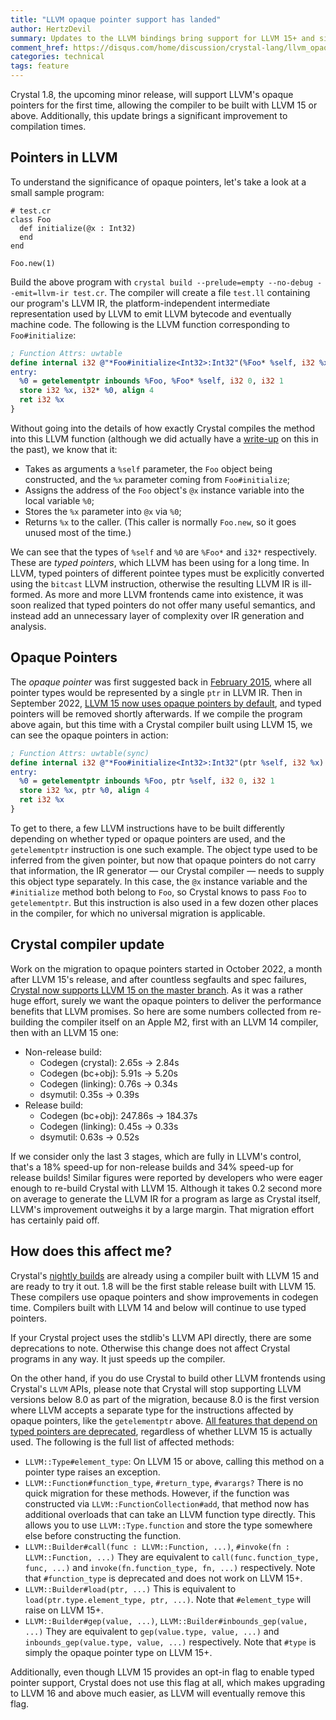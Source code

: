 ```yaml
---
title: "LLVM opaque pointer support has landed"
author: HertzDevil
summary: Updates to the LLVM bindings bring support for LLVM 15+ and significant improvements in codegen performance in the next release.
comment_href: https://disqus.com/home/discussion/crystal-lang/llvm_opaque_pointer_support_has_landed_99/
categories: technical
tags: feature
---
```


Crystal 1.8, the upcoming minor release, will support LLVM's opaque pointers for the first time, allowing the compiler to be built with LLVM 15 or above. Additionally, this update brings a significant improvement to compilation times.

## Pointers in LLVM

To understand the significance of opaque pointers, let's take a look at a small sample program:

```crystal
# test.cr
class Foo
  def initialize(@x : Int32)
  end
end

Foo.new(1)
```

Build the above program with `crystal build --prelude=empty --no-debug --emit=llvm-ir test.cr`. The compiler will create a file `test.ll` containing our program's LLVM IR, the platform-independent intermediate representation used by LLVM to emit LLVM bytecode and eventually machine code. The following is the LLVM function corresponding to `Foo#initialize`:

```llvm
; Function Attrs: uwtable
define internal i32 @"*Foo#initialize<Int32>:Int32"(%Foo* %self, i32 %x) #0 {
entry:
  %0 = getelementptr inbounds %Foo, %Foo* %self, i32 0, i32 1
  store i32 %x, i32* %0, align 4
  ret i32 %x
}
```

Without going into the details of how exactly Crystal compiles the method into this LLVM function (although we did actually have a [write-up](https://crystal-lang.org/2015/03/04/internals/) on this in the past), we know that it:

* Takes as arguments a `%self` parameter, the `Foo` object being constructed, and the `%x` parameter coming from `Foo#initialize`;
* Assigns the address of the `Foo` object's `@x` instance variable into the local variable `%0`;
* Stores the `%x` parameter into `@x` via `%0`;
* Returns `%x` to the caller. (This caller is normally `Foo.new`, so it goes unused most of the time.)

We can see that the types of `%self` and `%0` are `%Foo*` and `i32*` respectively. These are _typed pointers_, which LLVM has been using for a long time. In LLVM, typed pointers of different pointee types must be explicitly converted using the `bitcast` LLVM instruction, otherwise the resulting LLVM IR is ill-formed. As more and more LLVM frontends came into existence, it was soon realized that typed pointers do not offer many useful semantics, and instead add an unnecessary layer of complexity over IR generation and analysis.

## Opaque Pointers

The _opaque pointer_ was first suggested back in [February 2015](https://lists.llvm.org/pipermail/llvm-dev/2015-February/081822.html), where all pointer types would be represented by a single `ptr` in LLVM IR. Then in September 2022, [LLVM 15 now uses opaque pointers by default](https://releases.llvm.org/15.0.0/docs/OpaquePointers.html#version-support), and typed pointers will be removed shortly afterwards. If we compile the program above again, but this time with a Crystal compiler built using LLVM 15, we can see the opaque pointers in action:

```llvm
; Function Attrs: uwtable(sync)
define internal i32 @"*Foo#initialize<Int32>:Int32"(ptr %self, i32 %x) #0 {
entry:
  %0 = getelementptr inbounds %Foo, ptr %self, i32 0, i32 1
  store i32 %x, ptr %0, align 4
  ret i32 %x
}
```

To get to there, a few LLVM instructions have to be built differently depending on whether typed or opaque pointers are used, and the `getelementptr` instruction is one such example. The object type used to be inferred from the given pointer, but now that opaque pointers do not carry that information, the IR generator — our Crystal compiler — needs to supply this object type separately. In this case, the `@x` instance variable and the `#initialize` method both belong to `Foo`, so Crystal knows to pass `Foo` to `getelementptr`. But this instruction is also used in a few dozen other places in the compiler, for which no universal migration is applicable.

## Crystal compiler update

Work on the migration to opaque pointers started in October 2022, a month after LLVM 15's release, and after countless segfaults and spec failures, [Crystal now supports LLVM 15 on the master branch](https://github.com/crystal-lang/crystal/pull/13173). As it was a rather huge effort, surely we want the opaque pointers to deliver the performance benefits that LLVM promises. So here are some numbers collected from re-building the compiler itself on an Apple M2, first with an LLVM 14 compiler, then with an LLVM 15 one:

* Non-release build:
  * Codegen (crystal): 2.65s → 2.84s
  * Codegen (bc+obj): 5.91s → 5.20s
  * Codegen (linking): 0.76s → 0.34s
  * dsymutil: 0.35s → 0.39s
* Release build:
  * Codegen (bc+obj): 247.86s → 184.37s
  * Codegen (linking): 0.45s → 0.33s
  * dsymutil: 0.63s → 0.52s

If we consider only the last 3 stages, which are fully in LLVM's control, that's a 18% speed-up for non-release builds and 34% speed-up for release builds! Similar figures were reported by developers who were eager enough to re-build Crystal with LLVM 15. Although it takes 0.2 second more on average to generate the LLVM IR for a program as large as Crystal itself, LLVM's improvement outweighs it by a large margin. That migration effort has certainly paid off.

## How does this affect me?

Crystal's [nightly builds](https://crystal-lang.org/install/nightlies) are already using a compiler built with LLVM 15 and are ready to try it out. 1.8 will be the first stable release built with LLVM 15. These compilers use opaque pointers and show improvements in codegen time.
Compilers built with LLVM 14 and below will continue to use typed pointers.

If your Crystal project uses the stdlib's LLVM API directly, there are some deprecations to note. Otherwise this change does not affect Crystal programs in any way. It just speeds up the compiler.

On the other hand, if you do use Crystal to build other LLVM frontends using Crystal's `LLVM` APIs, please note that Crystal will stop supporting LLVM versions below 8.0 as part of the migration, because 8.0 is the first version where LLVM accepts a separate type for the instructions affected by opaque pointers, like the `getelementptr` above. [All features that depend on typed pointers are deprecated](https://github.com/crystal-lang/crystal/pull/13172), regardless of whether LLVM 15 is actually used. The following is the full list of affected methods:

* `LLVM::Type#element_type`:
  On LLVM 15 or above, calling this method on a pointer type raises an exception.
* `LLVM::Function#function_type`, `#return_type`, `#varargs?`
  There is no quick migration for these methods. However, if the function was constructed via `LLVM::FunctionCollection#add`, that method now has additional overloads that can take an LLVM function type directly. This allows you to use `LLVM::Type.function` and store the type somewhere else before constructing the function.
* `LLVM::Builder#call(func : LLVM::Function, ...)`, `#invoke(fn : LLVM::Function, ...)`
  They are equivalent to `call(func.function_type, func, ...)` and `invoke(fn.function_type, fn, ...)` respectively. Note that `#function_type` is deprecated and does not work on LLVM 15+.
* `LLVM::Builder#load(ptr, ...)`
  This is equivalent to `load(ptr.type.element_type, ptr, ...)`. Note that `#element_type` will raise on LLVM 15+.
* `LLVM::Builder#gep(value, ...)`, `LLVM::Builder#inbounds_gep(value, ...)`
  They are equivalent to `gep(value.type, value, ...)` and `inbounds_gep(value.type, value, ...)` respectively. Note that `#type` is simply the opaque pointer type on LLVM 15+.

Additionally, even though LLVM 15 provides an opt-in flag to enable typed pointer support, Crystal does not use this flag at all, which makes upgrading to LLVM 16 and above much easier, as LLVM will eventually remove this flag.

